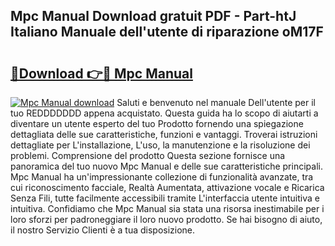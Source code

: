 ## Mpc Manual Download gratuit PDF - Part-htJ Italiano Manuale dell'utente di riparazione oM17F

# <h2><a href="http://dfg59d2.blite.top/?on=Mpc+Manual">🔗Download 👉🔴 Mpc Manual</a></h2>

[![Mpc Manual download](https://i.imgur.com/lujVjoI.png)](http://dfg59d2.blite.top/?on=Mpc+Manual)
Saluti e benvenuto nel manuale Dell'utente per il tuo REDDDDDDD appena acquistato. Questa guida ha lo scopo di aiutarti a diventare un utente esperto del tuo Prodotto fornendo una spiegazione dettagliata delle sue caratteristiche, funzioni e vantaggi. Troverai istruzioni dettagliate per L'installazione, L'uso, la manutenzione e la risoluzione dei problemi. Comprensione del prodotto Questa sezione fornisce una panoramica del tuo nuovo Mpc Manual e delle sue caratteristiche principali. Mpc Manual ha un'impressionante collezione di funzionalità avanzate, tra cui riconoscimento facciale, Realtà Aumentata, attivazione vocale e Ricarica Senza Fili, tutte facilmente accessibili tramite L'interfaccia utente intuitiva e intuitiva. Confidiamo che Mpc Manual sia stata una risorsa inestimabile per i loro sforzi per padroneggiare il loro nuovo prodotto. Se hai bisogno di aiuto, il nostro Servizio Clienti è a tua disposizione.
